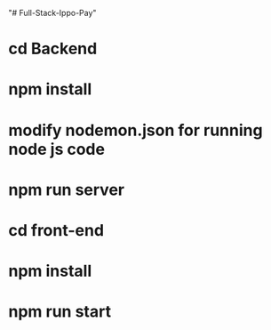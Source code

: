 "# Full-Stack-Ippo-Pay" 
# cd Backend
# npm install
# modify nodemon.json for running node  js code
# npm run server
# cd front-end
# npm install
# npm run start
